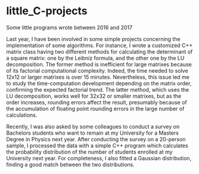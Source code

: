 # little_C-projects
Some little programs wrote between 2016 and 2017

Last year, I have been involved in some simple projects concerning the
implementation of some algorithms. For instance, I wrote a customized C++ matrix
class having two different methods for calculating the determinant of a square
matrix: one by the Leibniz formula, and the other one by the LU decomposition.
The former method is inefficient for large matrixes because of its factorial
computational complexity. Indeed, the time needed to solve 12x12 or larger
matrixes is over 15 minutes. Nevertheless, this issue led me to study the
time-computation development depending on the matrix order, confirming the
expected factorial trend.
The latter method, which uses the LU decomposition, works well for 32x32 or
smaller matrixes, but as the order increases, rounding errors affect the result,
presumably because of the accumulation of floating point rounding errors in the
large number of calculations.

Recently, I was also asked by some colleagues to conduct a survey on Bachelors
students who want to remain at my University for a Masters Degree in Physics next
year. After conducting the survey on a 20-person sample, I processed the data with
a simple C++ program which calculates the probability distribution of the number of
students enrolled at my University next year. For completeness, I also fitted a
Gaussian distribution, finding a good match between the two distributions.


